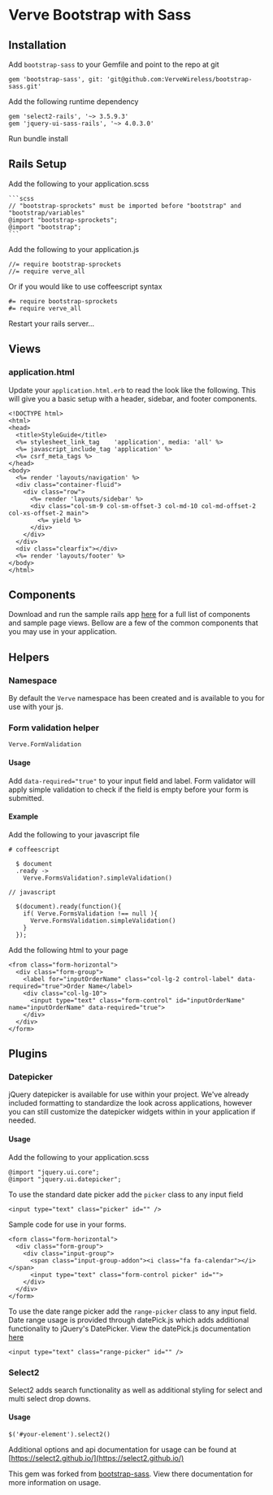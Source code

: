 # Verve Bootstrap with Sass

## Installation

Add `bootstrap-sass` to your Gemfile and point to the repo at git

    gem 'bootstrap-sass', git: 'git@github.com:VerveWireless/bootstrap-sass.git'
    
Add the following runtime dependency
    
    gem 'select2-rails', '~> 3.5.9.3'
    gem 'jquery-ui-sass-rails', '~> 4.0.3.0'

Run bundle install
    
## Rails Setup

Add the following to your application.scss

    ```scss
    // "bootstrap-sprockets" must be imported before "bootstrap" and "bootstrap/variables"
    @import "bootstrap-sprockets";
    @import "bootstrap";
    ```
    
Add the following to your application.js
    
    //= require bootstrap-sprockets
    //= require verve_all
    
Or if you would like to use coffeescript syntax
        
    #= require bootstrap-sprockets
    #= require verve_all

Restart your rails server...

   
## Views

### application.html

Update your `application.html.erb` to read the look like the following. This will give you a basic setup with a header, sidebar, and footer components.

    <!DOCTYPE html>
    <html>
    <head>
      <title>StyleGuide</title>
      <%= stylesheet_link_tag    'application', media: 'all' %>
      <%= javascript_include_tag 'application' %>
      <%= csrf_meta_tags %>
    </head>
    <body>
      <%= render 'layouts/navigation' %>
      <div class="container-fluid">
        <div class="row">
          <%= render 'layouts/sidebar' %>
          <div class="col-sm-9 col-sm-offset-3 col-md-10 col-md-offset-2 col-xs-offset-2 main">
            <%= yield %>
          </div>
        </div>
      </div>
      <div class="clearfix"></div>
      <%= render 'layouts/footer' %>
    </body>
    </html>

## Components

Download and run the sample rails app [here](https://github.com/VerveWireless/bootstrap-sass/compare/master...VerveWireless:development?expand=1) for a full list of components and sample page views.
Bellow are a few of the common components that you may use in your application.

## Helpers


### Namespace

By default the `Verve` namespace has been created and is available to you for use with your js.

### Form validation helper

    Verve.FormValidation
    
#### Usage
    
Add `data-required="true"` to your input field and label. Form validator will apply simple validation to check if the field is empty before your form is submitted.

#### Example

Add the following to your javascript file

    # coffeescript
    
      $ document
      .ready ->
        Verve.FormsValidation?.simpleValidation()
      
    // javascript
    
      $(document).ready(function(){
        if( Verve.FormsValidation !== null ){
          Verve.FormsValidation.simpleValidation()
        }      
      });

Add the following html to your page
    
    <from class="form-horizontal">
      <div class="form-group">
        <label for="inputOrderName" class="col-lg-2 control-label" data-required="true">Order Name</label>
        <div class="col-lg-10">
          <input type="text" class="form-control" id="inputOrderName" name="inputOrderName" data-required="true">
        </div>
      </div>
    </form>
        
## Plugins

### Datepicker

jQuery datepicker is available for use within your project. We've already included formatting to standardize the look across applications, however you can still customize the datepicker widgets within in your application if needed.
  
#### Usage
  
Add the following to your application.scss

    @import "jquery.ui.core";
    @import "jquery.ui.datepicker";
    
To use the standard date picker add the `picker` class to any input field
    
    <input type="text" class="picker" id="" />
    
Sample code for use in your forms.
    
    <form class="form-horizontal">
      <div class="form-group">
        <div class="input-group">
          <span class="input-group-addon"><i class="fa fa-calendar"></i></span>
          <input type="text" class="form-control picker" id="">
        </div>
      </div>
    </form>
    
To use the date range picker add the `range-picker` class to any input field. Date range usage is provided through datePick.js which adds additional functionality to jQuery's DatePicker. 
View the datePick.js documentation [here](http://keith-wood.name/datepick.html) 

    <input type="text" class="range-picker" id="" />

### Select2

Select2 adds search functionality as well as additional styling for select and multi select drop downs.

#### Usage

    $('#your-element').select2()
    
Additional options and api documentation for usage can be found at [https://select2.github.io/](https://select2.github.io/) 



This gem was forked from [bootstrap-sass](https://github.com/twbs/bootstrap-sass). View there documentation for more information on usage. 

